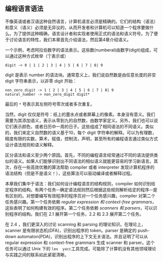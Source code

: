 ## 编程语言语法

不像英语或者汉语这种自然语言，计算机语言必须是精确的。它们的结构（语法）和意义（语义）必须是无异议的，从而开发者和计算机可以知道一个程序要做什么。为了提供这种精确，语言设计者和实现者使用正式的语法和语义符号。为了便于讨论语言的特性，我们本章首先介绍语法，然后第4章介绍语义。

一个示例，考虑阿拉伯数字的语法表示。这些数(numberal)由数字(digit)组成，可以通过这种方式枚举（'|'表示或）

```shell
digit -> 0 | 1 | 2 | 3 | 4 | 5 | 6 | 7 | 8| 9
```

digit 是表示 number 的语法块。通常意义上，我们说自然数是由任意长度的非空 digit 字符串表示，以非零 digit 开始：

```shell
non_zero_digit -> 1 | 2 | 3 | 4 | 5 | 6 | 7 | 8| 9
natural_number -> non_zero_digit digit*
```

最后的 `*` 号表示其左侧符号零次或者多次重复。

当然，digit 仅仅是符号：纸上的墨水点或者屏幕上的像素。本身没有意义。我们需要为其添加语义，表示从零到九的自然数，由数学家定义。另外，我们也可以说它们表示颜色，或者日历中一周的日子。这些组成了相同语法的不同语义。类似的，我们来定义自然数的语义基于10，每个 digit 字符串的解释。可以为有理数，精度有限的实数，算术，赋值，控制流，声明，甚至所有的编程语言通过类似方式设计语法规则和语义解释。

区分语法和语义至少两个原因。首先，不同的编程语言经常通过不同的语法提供类似的语义。如果人们能够识别出不同语法的相似语义就能更容易的学习新语言。其次，存在一些高效优雅的算法帮助 compiler 或者 interpreter 发现计算机程序的语法结构（但是不是语义！），这些算法可以驱动编译或者解释过程。

本章我们集中于语法：我们如何设计编程语言的结构规则，compiler 如何识别给定程序的结构。有两个任务--确定语法规则然后根据这些规则解析给定的程序--是有区别的。对想要编写有效程序的程序员对一个任务感兴趣，compiler 对第二个任务感兴趣。第一个任务依赖 *regular expression 和 context-free grammars*，这些表明了如何构建有效的程序。第二个任务依赖 *scanners 和 parsers*，可以识别程序的结构。我们在 2.1 展开第一个任务，2.2 和 2.3 展开第二个任务。

在 2.4 ，我们更深入的讨论 scanning 和 parsing 的理论知识。在理论上，scanner 是有限状态机(DFA)，识别出程序的 token。parser 是确定的 push-down automaton(PDA)，识别出程序的上下文无关语法。并且证明了可以从 regular expression 和 context-free grammars 生成 scanner 和 parser。这个任务可以通过 Unix 下的 `lex  yacc`工具完成。可能除了计算机没有其他领域理论与实践之间的联系如此紧密清晰。